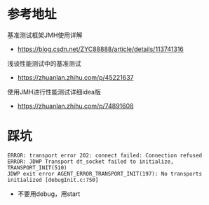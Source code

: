 # 参考地址
基准测试框架JMH使用详解
- https://blog.csdn.net/ZYC88888/article/details/113741316

浅谈性能测试中的基准测试
- https://zhuanlan.zhihu.com/p/45221637

使用JMH进行性能测试详细idea版
- https://zhuanlan.zhihu.com/p/74891608

# 踩坑
```
ERROR: transport error 202: connect failed: Connection refused
ERROR: JDWP Transport dt_socket failed to initialize, TRANSPORT_INIT(510)
JDWP exit error AGENT_ERROR_TRANSPORT_INIT(197): No transports initialized [debugInit.c:750]
```
- 不要用debug，用start



